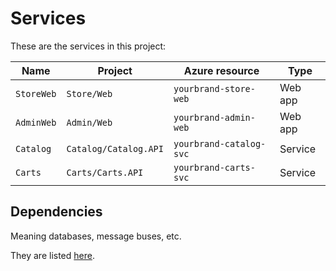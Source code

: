 # Services

These are the services in this project:

| Name           | Project                  | Azure resource             | Type    |
|--------        |--------                  |----                        |---      |         
| ``StoreWeb``   | ``Store/Web``            | ``yourbrand-store-web``    | Web app |
| ``AdminWeb``   | ``Admin/Web``            | ``yourbrand-admin-web``    | Web app |
| ``Catalog``    | ``Catalog/Catalog.API``  | ``yourbrand-catalog-svc``  | Service |
| ``Carts``      | ``Carts/Carts.API``      | ``yourbrand-carts-svc``    | Service |

## Dependencies

Meaning databases, message buses, etc.

They are listed [here](/docs/dependencies.md).